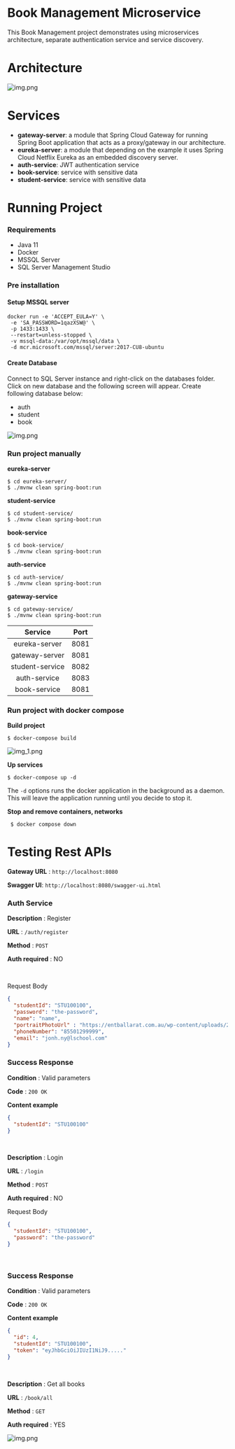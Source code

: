 
# Book Management Microservice 
This Book Management project demonstrates using microservices architecture, separate authentication service and service discovery.

# Architecture
![img.png](diagram.png)
# Services
* **gateway-server**: a module that Spring Cloud Gateway for running Spring Boot application that acts as a proxy/gateway in our architecture.
* **eureka-server**: a module that depending on the example it uses Spring Cloud Netflix Eureka as an embedded discovery server.
* **auth-service**: JWT authentication service
* **book-service**: service with sensitive data
* **student-service**: service with sensitive data

# Running Project

### Requirements
- Java 11
- Docker
- MSSQL Server
- SQL Server Management Studio

### Pre installation

#### Setup MSSQL server

```shell
docker run -e 'ACCEPT_EULA=Y' \
 -e 'SA_PASSWORD=1qazXSW@' \
 -p 1433:1433 \
 --restart=unless-stopped \
 -v mssql-data:/var/opt/mssql/data \
 -d mcr.microsoft.com/mssql/server:2017-CU8-ubuntu
 ```
#### Create Database
Connect to SQL Server instance and right-click on the databases folder. Click on new database and the following screen will appear.
Create following database below:
- auth
- student
- book

![img.png](db.png)

### Run project manually

**eureka-server**
```shell
$ cd eureka-server/
$ ./mvnw clean spring-boot:run
```

**student-service**
```shell
$ cd student-service/
$ ./mvnw clean spring-boot:run
```

**book-service**
```shell
$ cd book-service/
$ ./mvnw clean spring-boot:run
```

**auth-service**
```shell
$ cd auth-service/
$ ./mvnw clean spring-boot:run
```

**gateway-service**
```shell
$ cd gateway-service/
$ ./mvnw clean spring-boot:run
```
|     Service     | Port |
|:---------------:|:----:|
| eureka-server  | 8081 |
| gateway-server  | 8081 |
| student-service | 8082 |
|  auth-service   | 8083 |
|  book-service   | 8081 |

### Run project with docker compose

**Build project**
```shell
$ docker-compose build 
```
![img_1.png](img_1.png)


**Up services**
```shell
$ docker-compose up -d
```
The `-d` options runs the docker application in the background as a daemon. This will leave the application running until you decide to stop it.


**Stop and remove containers, networks**
```shell
 $ docker compose down
```
# Testing Rest APIs

**Gateway URL** : `http://localhost:8080`

**Swagger UI**: `http://localhost:8080/swagger-ui.html`
### Auth Service

**Description** : Register

**URL** : `/auth/register`

**Method** : `POST`

**Auth required** : NO

&nbsp;

Request Body

```json
{
  "studentId": "STU100100",
  "password": "the-password",
  "name": "name",
  "portraitPhotoUrl" : "https://entballarat.com.au/wp-content/uploads/2018/11/blank-male.jpg",
  "phoneNumber": "85501299999",
  "email": "jonh.ny@lschool.com"
}
```

### Success Response

**Condition** : Valid parameters

**Code** : `200 OK`

**Content example**

```json
{
  "studentId": "STU100100"
}
```

&nbsp;

**Description** : Login

**URL** : `/login`

**Method** : `POST`

**Auth required** : NO

Request Body

```json
{
  "studentId": "STU100100",
  "password": "the-password"
}
```
&nbsp;
### Success Response

**Condition** : Valid parameters

**Code** : `200 OK`

**Content example**
```json
{
  "id": 4,
  "studentId": "STU100100",
  "token": "eyJhbGciOiJIUzI1NiJ9....."
}
```
&nbsp;

**Description** : Get all books

**URL** : `/book/all`

**Method** : `GET`

**Auth required** : YES

![img.png](img.png)
